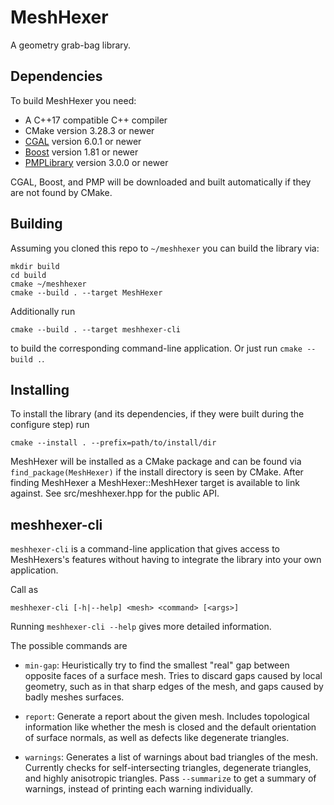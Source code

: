 # MeshHexer

A geometry grab-bag library.

## Dependencies
To build MeshHexer you need:
- A C++17 compatible C++ compiler
- CMake version 3.28.3 or newer
- [CGAL](www.cgal.org) version 6.0.1 or newer
- [Boost](www.boost.org) version 1.81 or newer
- [PMPLibrary](www.pmp-library.org) version 3.0.0 or newer
 
CGAL, Boost, and PMP will be downloaded and built automatically if they are not found by CMake.

## Building

Assuming you cloned this repo to ``~/meshhexer`` you can build the library via:
```
mkdir build
cd build
cmake ~/meshhexer
cmake --build . --target MeshHexer
```

Additionally run
```
cmake --build . --target meshhexer-cli
```
to build the corresponding command-line application. Or just run ``cmake --build .``.

## Installing

To install the library (and its dependencies, if they were built during the configure step) run
```
cmake --install . --prefix=path/to/install/dir
```

MeshHexer will be installed as a CMake package and can be found via ``find_package(MeshHexer)`` if the install directory is seen by CMake.
After finding MeshHexer a MeshHexer::MeshHexer target is available to link against.
See src/meshhexer.hpp for the public API.

## meshhexer-cli

``meshhexer-cli`` is a command-line application that gives access to MeshHexers's features without having to integrate the library into your own application.

Call as
```
meshhexer-cli [-h|--help] <mesh> <command> [<args>]
```
Running ``meshhexer-cli --help`` gives more detailed information.

The possible commands are

- ``min-gap``: Heuristically try to find the smallest "real" gap between opposite faces of a surface mesh. Tries to discard gaps caused by local geometry, such as in that sharp edges of the mesh, and gaps caused by badly meshes surfaces.

- ``report``: Generate a report about the given mesh. Includes topological information like whether the mesh is closed and the default orientation of surface normals, as well as defects like degenerate triangles.

- ``warnings``: Generates a list of warnings about bad triangles of the mesh. Currently checks for self-intersecting triangles, degenerate triangles, and highly anisotropic triangles. Pass ``--summarize`` to get a summary of warnings, instead of printing each warning individually.



